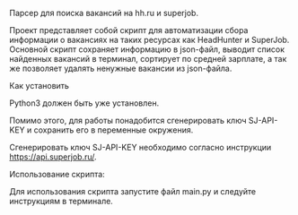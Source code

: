 Парсер для поиска вакансий на hh.ru и superjob.

Проект представляет собой скрипт для автоматизации сбора информации о вакансиях на таких ресурсах как HeadHunter и SuperJob.
Основной скрипт сохраняет информацию в json-файл, выводит список найденных вакансий в терминал, сортирует по средней зарплате, а так же позволяет удалять ненужные вакансии из json-файла.

Как установить

Python3 должен быть уже установлен.

Помимо этого, для работы понадобится сгенерировать ключ SJ-API-KEY и сохранить его в переменные окружения.

Cгенерировать ключ SJ-API-KEY необходимо согласно инструкции https://api.superjob.ru/.

Использование скрипта:

Для использования скрипта запустите файл main.py и следуйте инструкциям в терминале.

